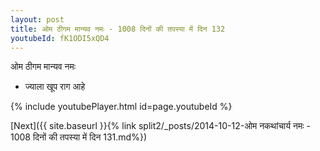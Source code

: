 ```yaml
---
layout: post
title: ओम ठीगम मान्यव नमः - 1008 दिनों की तपस्या में दिन 132
youtubeId: fK1ODI5xQD4
---
```

 
 
 ओम ठीगम मान्यव नमः  
 
 -  ज्याला खूप राग आहे 
 
  
 
  
 
 
 
 
 
 


{% include youtubePlayer.html id=page.youtubeId %}
 
[Next]({{ site.baseurl }}{% link  split2/_posts/2014-10-12-ओम नकथांचार्य नमः - 1008 दिनों की तपस्या में दिन 131.md%})
 
